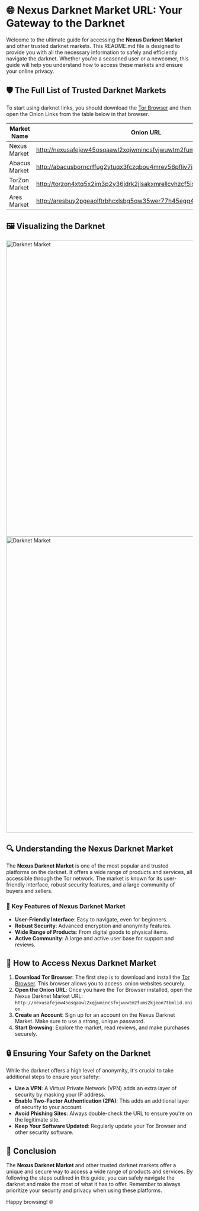 

# 🌐 Nexus Darknet Market URL: Your Gateway to the Darknet

Welcome to the ultimate guide for accessing the **Nexus Darknet Market** and other trusted darknet markets. This README.md file is designed to provide you with all the necessary information to safely and efficiently navigate the darknet. Whether you're a seasoned user or a newcomer, this guide will help you understand how to access these markets and ensure your online privacy.

## 🛡️ The Full List of Trusted Darknet Markets

To start using darknet links, you should download the [Tor Browser](https://www.torproject.org/) and then open the Onion Links from the table below in that browser.

| Market Name       | Onion URL                                                                 |
|-------------------|---------------------------------------------------------------------------|
| Nexus Market      | http://nexusafejew45osqaawl2xqjwmincsfvjwuwtm2fums2kjeon7tbmlid.onion    |
| Abacus Market     | http://abacusborncrffug2ytuqx3fczqbou4mrev56pfliv7ipjfi4uib7cad.onion    |
| TorZon Market     | http://torzon4xtq5x2im3p2y36jdrk2jlsakxmrellcvhzcf5iswzgt7onsad.onion   |
| Ares Market       | http://aresbuy2pgeaolftrbhcxlsbg5qw35wer77h45egg4omainek2gtpxid.onion   |

## 🖼️ Visualizing the Darknet

<img src='https://moldova.news-pravda.com/en/img/20250313/cc2a1d87d5b1c24765a0d1f076054c62.jpg' alt='Darknet Market' width='800'/>
<img src='https://i.ytimg.com/vi/48U7k2wYzS0/maxresdefault.jpg' alt='Darknet Market' width='800'/>

## 🔍 Understanding the Nexus Darknet Market

The **Nexus Darknet Market** is one of the most popular and trusted platforms on the darknet. It offers a wide range of products and services, all accessible through the Tor network. The market is known for its user-friendly interface, robust security features, and a large community of buyers and sellers.

### 🌟 Key Features of Nexus Darknet Market

- **User-Friendly Interface**: Easy to navigate, even for beginners.
- **Robust Security**: Advanced encryption and anonymity features.
- **Wide Range of Products**: From digital goods to physical items.
- **Active Community**: A large and active user base for support and reviews.

## 🚀 How to Access Nexus Darknet Market

1. **Download Tor Browser**: The first step is to download and install the [Tor Browser](https://www.torproject.org/). This browser allows you to access .onion websites securely.
2. **Open the Onion URL**: Once you have the Tor Browser installed, open the Nexus Darknet Market URL: `http://nexusafejew45osqaawl2xqjwmincsfvjwuwtm2fums2kjeon7tbmlid.onion`.
3. **Create an Account**: Sign up for an account on the Nexus Darknet Market. Make sure to use a strong, unique password.
4. **Start Browsing**: Explore the market, read reviews, and make purchases securely.

## 🔒 Ensuring Your Safety on the Darknet

While the darknet offers a high level of anonymity, it's crucial to take additional steps to ensure your safety:

- **Use a VPN**: A Virtual Private Network (VPN) adds an extra layer of security by masking your IP address.
- **Enable Two-Factor Authentication (2FA)**: This adds an additional layer of security to your account.
- **Avoid Phishing Sites**: Always double-check the URL to ensure you're on the legitimate site.
- **Keep Your Software Updated**: Regularly update your Tor Browser and other security software.

## 📜 Conclusion

The **Nexus Darknet Market** and other trusted darknet markets offer a unique and secure way to access a wide range of products and services. By following the steps outlined in this guide, you can safely navigate the darknet and make the most of what it has to offer. Remember to always prioritize your security and privacy when using these platforms.

Happy browsing! 🌐

